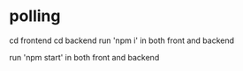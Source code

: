 # polling
cd frontend
cd backend
run 'npm i' in both front and backend

run 'npm start' in both front and backend
